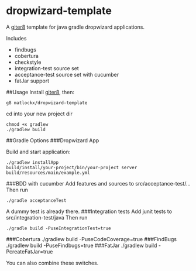 dropwizard-template
==================

A [giter8][g8] template for java gradle dropwizard applications.

Includes

* findbugs
* cobertura
* checkstyle
* integration-test source set
* acceptance-test source set with cucumber
* fatJar support

##Usage
Install [giter8][g8], then:

    g8 matlockx/dropwizard-template

cd into your new project dir

    chmod +x gradlew
    ./gradlew build

##Gradle Options
###Dropwizard App

Build and start application:   

    ./gradlew installApp
    build/install/your-project/bin/your-project server build/resources/main/example.yml
    
###BDD with cucumber
Add features and sources to src/acceptance-test/...
Then run

    ./gradle acceptanceTest

A dummy test is already there.
###Integration tests
Add junit tests to src/integration-test/java
Then run

    ./gradle build -PuseIntegrationTest=true

###Cobertura
    ./gradlew build -PuseCodeCoverage=true
###FindBugs
    ./gradlew build -PuseFindbugs=true
###FatJar
    ./gradlew build -PcreateFatJar=true

You can also combine these switches.

[g8]: http://github.com/n8han/giter8#readme
